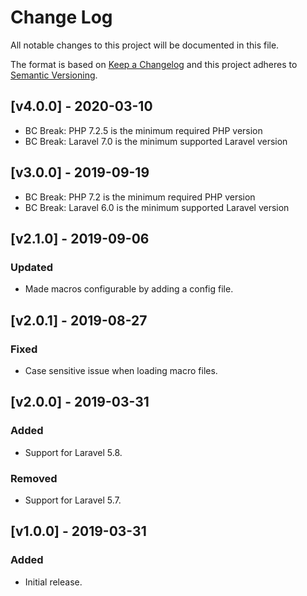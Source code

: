 # Change Log

All notable changes to this project will be documented in this file.

The format is based on [Keep a Changelog](http://keepachangelog.com/) and this project adheres to [Semantic Versioning](http://semver.org/).

## [v4.0.0] - 2020-03-10

- BC Break: PHP 7.2.5 is the minimum required PHP version
- BC Break: Laravel 7.0 is the minimum supported Laravel version

## [v3.0.0] - 2019-09-19

- BC Break: PHP 7.2 is the minimum required PHP version
- BC Break: Laravel 6.0 is the minimum supported Laravel version

## [v2.1.0] - 2019-09-06

### Updated

- Made macros configurable by adding a config file.

## [v2.0.1] - 2019-08-27

### Fixed

- Case sensitive issue when loading macro files.

## [v2.0.0] - 2019-03-31

### Added

- Support for Laravel 5.8.

### Removed

- Support for Laravel 5.7.

## [v1.0.0] - 2019-03-31

### Added

- Initial release.
